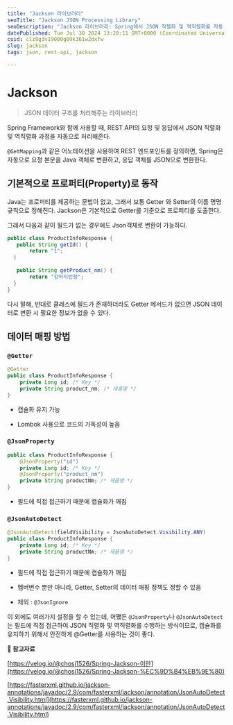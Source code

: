 ```yaml
---
title: "Jackson 라이브러리"
seoTitle: "Jackson JSON Processing Library"
seoDescription: "Jackson 라이브러리: Spring에서 JSON 직렬화 및 역직렬화를 자동 처리하는 기능 소개"
datePublished: Tue Jul 30 2024 13:20:11 GMT+0000 (Coordinated Universal Time)
cuid: clz8g3v19000g09k361w2dxfw
slug: jackson
tags: json, rest-api, jackson

---
```


# Jackson

> JSON 데이터 구조를 처리해주는 라이브러리

Spring Framework와 함께 사용할 때, REST API의 요청 및 응답에서 JSON 직렬화 및 역직렬화 과정을 자동으로 처리해준다.

`@GetMapping`과 같은 어노테이션을 사용하여 REST 엔드포인트를 정의하면, Spring은 자동으로 요청 본문을 Java 객체로 변환하고, 응답 객체를 JSON으로 변환한다.

## 기본적으로 프로퍼티(Property)로 동작

Java는 프로퍼티를 제공하는 문법이 없고, 그래서 보통 Getter 와 Setter의 이름 명명 규칙으로 정해진다. Jackson은 기본적으로 Getter를 기준으로 프로퍼티를 도출한다.

그래서 다음과 같이 필드가 없는 경우에도 Json객체로 변환이 가능하다.

```java
public class ProductInfoResponse {
   public String getId() {
       return "1";
  }
   
   public String getProduct_nm() {
       return "강아지인형";
  }
}
```

다시 말해, 반대로 클래스에 필드가 존재하더라도 Getter 메서드가 없으면 JSON 데이터로 변환 시 필요한 정보가 없을 수 있다.

## 데이터 매핑 방법

### `@Getter`

```java
@Getter
public class ProductInfoResponse {
    private Long id; /* Key */
    private String product_nm; /* 제품명 */
}
```

* 캡슐화 유지 가능
    
* Lombok 사용으로 코드의 가독성이 높음
    

### `@JsonProperty`

```java
public class ProductInfoResponse {
    @JsonProperty("id")
    private Long id; /* Key */
    @JsonProperty("product_nm")
    private String productNm; /* 제품명 */
}
```

* 필드에 직접 접근하기 때문에 캡슐화가 깨짐
    

### `@JsonAutoDetect`

```java
@JsonAutoDetect(fieldVisibility = JsonAutoDetect.Visibility.ANY)
public class ProductInfoResponse {
    private Long id; /* Key */
    private String productNm; /* 제품명 */
}
```

* 필드에 직접 접근하기 때문에 캡슐화가 깨짐
    
* 멤버변수 뿐만 아니라, Getter, Setter의 데이터 매핑 정책도 정할 수 있음
    
* 제외 : `@JsonIgnore`
    

이 외에도 여러가지 설정을 할 수 있는데, 어쨌든 `@JsonProperty`나 `@JsonAutoDetect`는 필드에 직접 접근하여 JSON 직렬화 및 역직렬화를 수행하는 방식이므로, 캡슐화를 유지하기 위해서 안전하게 @Getter를 사용하는 것이 좋다.

**📘 참고자료**

[https://velog.io/@chosj1526/Spring-Jackson-이란](https://velog.io/@chosj1526/Spring-Jackson-%EC%9D%B4%EB%9E%80)

[https://fasterxml.github.io/jackson-annotations/javadoc/2.9/com/fasterxml/jackson/annotation/JsonAutoDetect.Visibility.html](https://fasterxml.github.io/jackson-annotations/javadoc/2.9/com/fasterxml/jackson/annotation/JsonAutoDetect.Visibility.html)